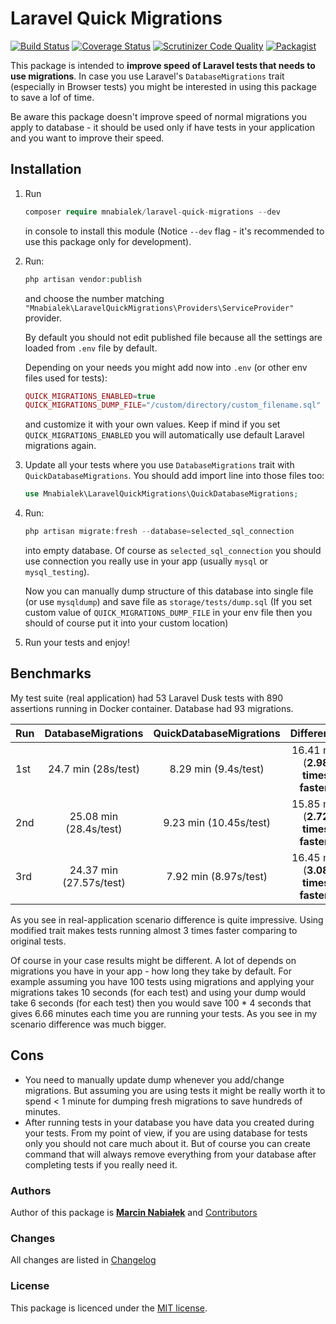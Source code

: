 # Laravel Quick Migrations

[![Build Status](https://travis-ci.org/mnabialek/laravel-quick-migrations.svg?branch=master)](https://travis-ci.org/mnabialek/laravel-quick-migrations)
[![Coverage Status](https://coveralls.io/repos/github/mnabialek/laravel-quick-migrations/badge.svg)](https://coveralls.io/github/mnabialek/laravel-quick-migrations)
[![Scrutinizer Code Quality](https://scrutinizer-ci.com/g/mnabialek/laravel-quick-migrations/badges/quality-score.png?b=master)](https://scrutinizer-ci.com/g/mnabialek/laravel-quick-migrations/)
[![Packagist](https://img.shields.io/packagist/dt/mnabialek/laravel-quick-migrations.svg)](https://packagist.org/packages/mnabialek/laravel-quick-migrations)

This package is intended to **improve speed of Laravel tests that needs to use migrations**. In case you use Laravel's `DatabaseMigrations` trait (especially in Browser tests) you might be interested in using this package to save a lof of time.

Be aware this package doesn't improve speed of normal migrations you apply to database - it should be used only if have tests in your application and you want to improve their speed. 

## Installation

1. Run
   ```php   
   composer require mnabialek/laravel-quick-migrations --dev
   ```
   in console to install this module (Notice `--dev` flag - it's recommended to use this package only for development).
   
2. Run:
    
    ```php
    php artisan vendor:publish
    ```
    
    and choose the number matching `"Mnabialek\LaravelQuickMigrations\Providers\ServiceProvider"` provider.
    
    By default you should not edit published file because all the settings are loaded from `.env` file by default.
    
    Depending on your needs you might add now into `.env` (or other env files used for tests):
    
    ```php
    QUICK_MIGRATIONS_ENABLED=true
    QUICK_MIGRATIONS_DUMP_FILE="/custom/directory/custom_filename.sql"
    ```
    
    and customize it with your own values. Keep if mind if you set `QUICK_MIGRATIONS_ENABLED` you will automatically use default
    Laravel migrations again.
    
3. Update all your tests where you use `DatabaseMigrations` trait with `QuickDatabaseMigrations`. You should add import line into those files too:

    ```php
    use Mnabialek\LaravelQuickMigrations\QuickDatabaseMigrations;
    ```
    
4. Run:    

    ```php
    php artisan migrate:fresh --database=selected_sql_connection
    ```
    
    into empty database. Of course as `selected_sql_connection` you should use connection you really use in your app (usually `mysql` or `mysql_testing`).
    
    Now you can manually dump structure of this database into single file (or use `mysqldump`) and save file as `storage/tests/dump.sql` (If you set custom value of `QUICK_MIGRATIONS_DUMP_FILE` in your env file then you should of course put it into your custom location)
    
5. Run your tests and enjoy!

## Benchmarks

My test suite (real application) had 53 Laravel Dusk tests with 890 assertions running in Docker container. Database had 93 migrations.
    
| Run  | DatabaseMigrations | QuickDatabaseMigrations | Difference |
|----- |:---:|:---:|:---:|
| 1st  | 24.7 min (28s/test)  |8.29 min (9.4s/test)|16.41 min (**2.98 times faster**) |
| 2nd  | 25.08 min (28.4s/test)  |9.23 min (10.45s/test)|15.85 min (**2.72 times faster**)|
| 3rd  | 24.37 min (27.57s/test)  |7.92 min (8.97s/test)|16.45 min (**3.08 times faster**)|

As you see in real-application scenario difference is quite impressive. Using modified trait makes tests running almost 3 times faster comparing to original tests. 

Of course in your case results might be different. A lot of depends on migrations you have in your app - how long they take by default. For example assuming you have 100 tests using migrations and applying your migrations takes 10 seconds (for each test) and using your dump would take 6 seconds (for each test) then you would save 100 * 4 seconds that gives 6.66 minutes each time you are running your tests. As you see in my scenario difference was much bigger.

## Cons

- You need to manually update dump whenever you add/change migrations. But assuming you are using tests it might be really worth it to spend < 1 minute for dumping fresh migrations to save hundreds of minutes.
- After running tests in your database you have data you created during your tests. From my point of view, if you are using database for tests only you should not care much about it. But of course you can create command that will always remove everything from your database after completing tests if you really need it.

### Authors

Author of this package is **[Marcin Nabiałek](http://marcin.nabialek.org/en/)**  and [Contributors](https://github.com/mnabialek/laravel-quick-migrations/graphs/contributors)

### Changes

All changes are listed in [Changelog](CHANGELOG.md)

### License

This package is licenced under the [MIT license](LICENSE).